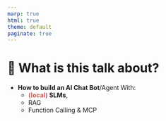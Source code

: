 ```yaml
---
marp: true
html: true
theme: default
paginate: true
---
```

<style>
.dodgerblue {
  color: dodgerblue;
}
.indianred {
  color: indianred;
}
</style>
# 📝 What is this talk about?

- **How to build an AI Chat Bot**/Agent With:
  - **<span class="indianred">(local)</span> SLMs**, 
  - RAG
  - Function Calling & MCP

<!--
> But with (very) small **S**LMs 🐣
> And 🐳 Docker Model Runner
-->